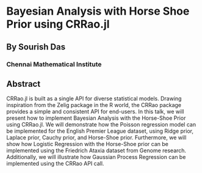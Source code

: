 # Bayesian Analysis with Horse Shoe Prior using CRRao.jl

## By Sourish Das

### Chennai Mathematical Institute

## **Abstract**

CRRao.jl is built as a single API for diverse statistical models. Drawing inspiration from the Zelig package in the R world, the CRRao package provides a simple and consistent API for end-users. In this talk, we will present how to implement Bayesian Analysis with the Horse-Shoe Prior using CRRao.jl. We will demonstrate how the Poisson regression model can be implemented for the English Premier League dataset, using Ridge prior, Laplace prior, Cauchy prior, and Horse-Shoe prior. Furthermore, we will show how Logistic Regression with the Horse-Shoe prior can be implemented using the Friedrich Ataxia dataset from Genome research. Additionally, we will illustrate how Gaussian Process Regression can be implemented using the CRRao API call.
